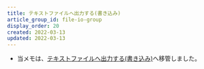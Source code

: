 ```yaml
---
title: テキストファイルへ出力する(書き込み)
article_group_id: file-io-group
display_order: 20
created: 2022-03-13
updated: 2022-03-13
---
```

- 当メモは、[テキストファイルへ出力する(書き込み)](https://thinktwice.tech/it/reverse_resolution/output_to_text_file_write/)へ移管しました。